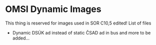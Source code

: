 # OMSI Dynamic Images
This thing is reserved for images used in SOR C10,5 edited!
List of files
* Dynamic DSÚK ad instead of static ČSAD ad in bus
and more to be added...
